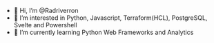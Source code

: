 - 👋 Hi, I’m @Radriverron
- 👀 I’m interested in Python, Javascript, Terraform(HCL), PostgreSQL, Svelte and Powershell 
- 🌱 I’m currently learning Python Web Frameworks and Analytics 


<!---
Radriverron/Radriverron is a ✨ special ✨ repository because its `README.md` (this file) appears on your GitHub profile.
You can click the Preview link to take a look at your changes.
--->

